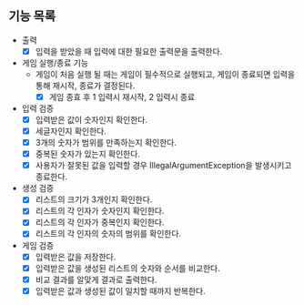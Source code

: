 ## 기능 목록
- 출력
    - [x] 입력을 받았을 때 입력에 대한 필요한 출력문을 출력한다.
- 게임 실행/종료 기능
    -  게임이 처음 실행 될 때는 게임이 필수적으로 실행되고, 게임이 종료되면 입력을 통해 재시작, 종료가 결정된다.
        - [x] 게임 종효 후 1 입력시 재시작, 2 입력시 종료
- 입력 검증
    - [x] 입력받은 값이 숫자인지 확인한다.
    - [x] 세글자인지 확인한다.
    - [x] 3개의 숫자가 범위를 만족하는지 확인한다.
    - [x] 중복된 숫자가 있는지 확인한다.
    - [x] 사용자가 잘못된 값을 입력할 경우 IllegalArgumentException을 발생시키고 종료한다.
- 생성 검증
    - [x] 리스트의 크기가 3개인지 확인한다.
    - [x] 리스트의 각 인자가 숫자인지 확인한다.
    - [x] 리스트의 각 인자가 중복인지 확인한다.
    - [x] 리스트의 각 인자의 숫자의 범위를 확인한다.
- 게임 검증
    - [x] 입력받은 값을 저장한다.
    - [x] 입력받은 값을 생성된 리스트의 숫자와 순서를 비교한다.
    - [x] 비교 결과를 알맞게 결과로 출력한다.
    - [x] 입력받은 값과 생성된 값이 일치할 때까지 반복한다.